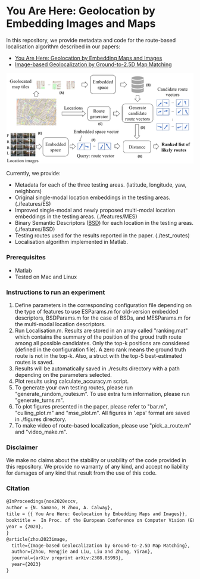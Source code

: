 # You Are Here: Geolocation by Embedding Images and Maps 

In this repository, we provide metadata and code for the route-based localisation algorithm described in our papers:
- [You Are Here: Geolocation by Embedding Maps and Images](https://arxiv.org/abs/1911.08797 "You Are Here: Geolocation by Embedding Maps and Images")
- [Image-based Geolocalization by Ground-to-2.5D Map Matching](https://arxiv.org/abs/2308.05993 "Image-based Geolocalization by Ground-to-2.5D Map Matching")

![Alt text](diagram.png?raw=true "Geolocalisation process diagram")

Currently, we provide:
- Metadata for each of the three testing areas. (latitude, longitude, yaw, neighbors) 
- Original single-modal location embeddings in the testing areas. (./features/ES)
- Improved single-modal and newly proposed multi-modal location embeddings in the testing areas. (./features/MES)
- Binary Semantic Descriptors ([BSD](https://arxiv.org/abs/1803.00788 "BSD")) for each location in the testing areas. (./features/BSD)
- Testing routes used for the results reported in the paper. (./test_routes)
- Localisation algorithm implemented in Matlab. 

### Prerequisites
- Matlab
- Tested on Mac and Linux

### Instructions to run an experiment
1. Define parameters in the corresponding configuration file depending on the type of features to use ESParams.m for old-version embedded descriptors, BSDParams.m for the case of BSDs, and MESParams.m for the multi-modal location descriptors.
2. Run Localisation.m. Results are stored in an array called "ranking.mat" which contains the summary of the position of the groud truth route among all possible candidates. Only the top-k positions are considered (defined in the configuration file). A zero rank means the ground truth route is not in the top-k. Also, a struct with the top-5 best-estimated routes is saved.
3. Results will be automatically saved in ./results directory with a path depending on the parameters selected.
4. Plot results using calculate_accuracy.m script.
5. To generate your own testing routes, please run "generate_random_routes.m". To use extra turn information, please run "generate_turns.m".
6. To plot figures presented in the paper, please refer to "bar.m", "culling_plot.m" and "mse_plot.m". All figures in '.eps' format are saved in ./figures directory.
7. To make video of route-based localization, please use "pick_a_route.m" and "video_make.m".

### Disclaimer
We make no claims about the stability or usability of the code provided in this repository.
We provide no warranty of any kind, and accept no liability for damages of any kind that result from the use of this code.

### Citation
```latex
@InProceedings{noe2020eccv,
author = {N. Samano, M Zhou, A. Calway},
title = {{ You Are Here: Geolocation by Embedding Maps and Images}},
booktitle =  In Proc. of the European Conference on Computer Vision (ECCV),
year = {2020},
}
@article{zhou2023image,
  title={Image-based Geolocalization by Ground-to-2.5D Map Matching},
  author={Zhou, Mengjie and Liu, Liu and Zhong, Yiran},
  journal={arXiv preprint arXiv:2308.05993},
  year={2023}
}
```
```
